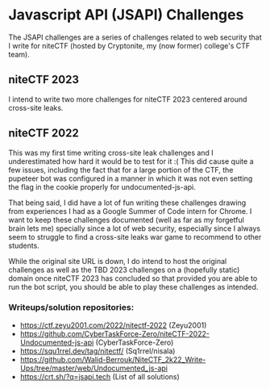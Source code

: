 # Javascript API (JSAPI) Challenges

The JSAPI challenges are a series of challenges related to web security that I write for niteCTF (hosted by Cryptonite, my (now former) college's CTF team).

## niteCTF 2023

I intend to write two more challenges for niteCTF 2023 centered around cross-site leaks.

## niteCTF 2022

This was my first time writing cross-site leak challenges and I underestimated how hard it would be to test for it :( This did cause quite a few issues, including the fact that for a large portion of the CTF, the pupeteer bot was configured in a manner in which it was not even setting the flag in the cookie properly for undocumented-js-api.

That being said, I did have a lot of fun writing these challenges drawing from experiences I had as a Google Summer of Code intern for Chrome. I want to keep these challenges documented (well as far as my forgetful brain lets me) specially since a lot of web security, especially since I always seem to struggle to find a cross-site leaks war game to recommend to other students.

While the original site URL is down, I do intend to host the original challenges as well as the TBD 2023 challenges on a (hopefully static) domain once niteCTF 2023 has concluded so that provided you are able to run the bot script, you should be able to play these challenges as intended.

### Writeups/solution repositories:
- https://ctf.zeyu2001.com/2022/nitectf-2022 (Zeyu2001)
- https://github.com/CyberTaskForce-Zero/niteCTF-2022-Undocumented-js-api (CyberTaskForce-Zero)
- https://squ1rrel.dev/tag/nitectf/ (Sq1rrel/nisala)
- https://github.com/Walid-Berrouk/NiteCTF_2k22_Write-Ups/tree/master/web/Undocumented_js-api
- https://crt.sh/?q=jsapi.tech (List of all solutions)
